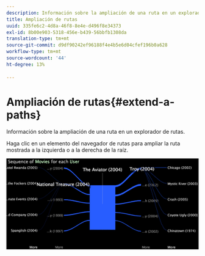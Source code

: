 ```yaml
---
description: Información sobre la ampliación de una ruta en un explorador de rutas.
title: Ampliación de rutas
uuid: 335fe6c2-4d8a-46f8-8e4e-d496f8e34373
exl-id: 8b00e903-5318-456e-b439-56bbfb1308da
translation-type: tm+mt
source-git-commit: d9df90242ef96188f4e4b5e6d04cfef196b0a628
workflow-type: tm+mt
source-wordcount: '44'
ht-degree: 13%

---
```


# Ampliación de rutas{#extend-a-paths}

Información sobre la ampliación de una ruta en un explorador de rutas.

Haga clic en un elemento del navegador de rutas para ampliar la ruta mostrada a la izquierda o a la derecha de la raíz.

![](assets/vis_PathBrowser_ExplorePaths.png)
